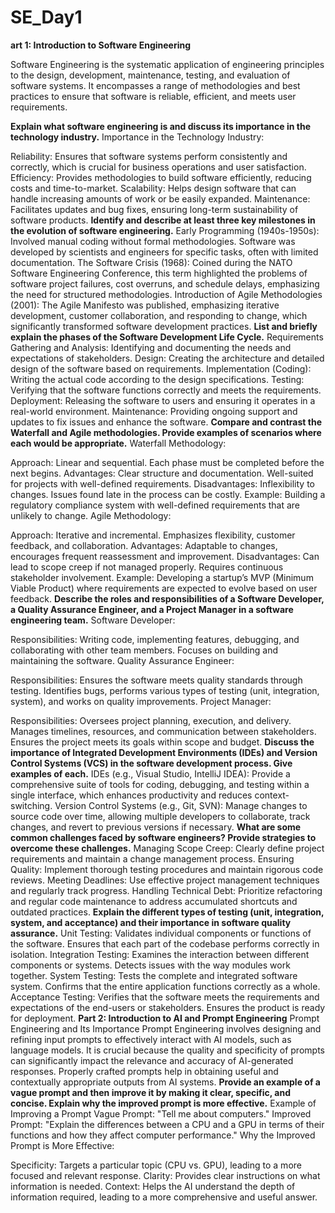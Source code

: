 # SE_Day1
**art 1: Introduction to Software Engineering**

Software Engineering is the systematic application of engineering principles to the design, development, maintenance, testing, and evaluation of software systems. It encompasses a range of methodologies and best practices to ensure that software is reliable, efficient, and meets user requirements.

**Explain what software engineering is and discuss its importance in the technology industry.**
Importance in the Technology Industry:

Reliability: Ensures that software systems perform consistently and correctly, which is crucial for business operations and user satisfaction.
Efficiency: Provides methodologies to build software efficiently, reducing costs and time-to-market.
Scalability: Helps design software that can handle increasing amounts of work or be easily expanded.
Maintenance: Facilitates updates and bug fixes, ensuring long-term sustainability of software products.
**Identify and describe at least three key milestones in the evolution of software engineering.**
Early Programming (1940s-1950s): Involved manual coding without formal methodologies. Software was developed by scientists and engineers for specific tasks, often with limited documentation.
The Software Crisis (1968): Coined during the NATO Software Engineering Conference, this term highlighted the problems of software project failures, cost overruns, and schedule delays, emphasizing the need for structured methodologies.
Introduction of Agile Methodologies (2001): The Agile Manifesto was published, emphasizing iterative development, customer collaboration, and responding to change, which significantly transformed software development practices.
**List and briefly explain the phases of the Software Development Life Cycle.**
Requirements Gathering and Analysis: Identifying and documenting the needs and expectations of stakeholders.
Design: Creating the architecture and detailed design of the software based on requirements.
Implementation (Coding): Writing the actual code according to the design specifications.
Testing: Verifying that the software functions correctly and meets the requirements.
Deployment: Releasing the software to users and ensuring it operates in a real-world environment.
Maintenance: Providing ongoing support and updates to fix issues and enhance the software.
**Compare and contrast the Waterfall and Agile methodologies. Provide examples of scenarios where each would be appropriate.**
Waterfall Methodology:

Approach: Linear and sequential. Each phase must be completed before the next begins.
Advantages: Clear structure and documentation. Well-suited for projects with well-defined requirements.
Disadvantages: Inflexibility to changes. Issues found late in the process can be costly.
Example: Building a regulatory compliance system with well-defined requirements that are unlikely to change.
Agile Methodology:

Approach: Iterative and incremental. Emphasizes flexibility, customer feedback, and collaboration.
Advantages: Adaptable to changes, encourages frequent reassessment and improvement.
Disadvantages: Can lead to scope creep if not managed properly. Requires continuous stakeholder involvement.
Example: Developing a startup’s MVP (Minimum Viable Product) where requirements are expected to evolve based on user feedback.
**Describe the roles and responsibilities of a Software Developer, a Quality Assurance Engineer, and a Project Manager in a software engineering team.**
Software Developer:

Responsibilities: Writing code, implementing features, debugging, and collaborating with other team members. Focuses on building and maintaining the software.
Quality Assurance Engineer:

Responsibilities: Ensures the software meets quality standards through testing. Identifies bugs, performs various types of testing (unit, integration, system), and works on quality improvements.
Project Manager:

Responsibilities: Oversees project planning, execution, and delivery. Manages timelines, resources, and communication between stakeholders. Ensures the project meets its goals within scope and budget.
**Discuss the importance of Integrated Development Environments (IDEs) and Version Control Systems (VCS) in the software development process. Give examples of each.**
IDEs (e.g., Visual Studio, IntelliJ IDEA): Provide a comprehensive suite of tools for coding, debugging, and testing within a single interface, which enhances productivity and reduces context-switching.
Version Control Systems (e.g., Git, SVN): Manage changes to source code over time, allowing multiple developers to collaborate, track changes, and revert to previous versions if necessary.
**What are some common challenges faced by software engineers? Provide strategies to overcome these challenges.**
Managing Scope Creep: Clearly define project requirements and maintain a change management process.
Ensuring Quality: Implement thorough testing procedures and maintain rigorous code reviews.
Meeting Deadlines: Use effective project management techniques and regularly track progress.
Handling Technical Debt: Prioritize refactoring and regular code maintenance to address accumulated shortcuts and outdated practices.
**Explain the different types of testing (unit, integration, system, and acceptance) and their importance in software quality assurance.**
Unit Testing: Validates individual components or functions of the software. Ensures that each part of the codebase performs correctly in isolation.
Integration Testing: Examines the interaction between different components or systems. Detects issues with the way modules work together.
System Testing: Tests the complete and integrated software system. Confirms that the entire application functions correctly as a whole.
Acceptance Testing: Verifies that the software meets the requirements and expectations of the end-users or stakeholders. Ensures the product is ready for deployment.
**Part 2: Introduction to AI and Prompt Engineering**
Prompt Engineering and Its Importance
Prompt Engineering involves designing and refining input prompts to effectively interact with AI models, such as language models. It is crucial because the quality and specificity of prompts can significantly impact the relevance and accuracy of AI-generated responses. Properly crafted prompts help in obtaining useful and contextually appropriate outputs from AI systems.
**Provide an example of a vague prompt and then improve it by making it clear, specific, and concise. Explain why the improved prompt is more effective.**
Example of Improving a Prompt
Vague Prompt: "Tell me about computers."
Improved Prompt: "Explain the differences between a CPU and a GPU in terms of their functions and how they affect computer performance."
Why the Improved Prompt is More Effective:

Specificity: Targets a particular topic (CPU vs. GPU), leading to a more focused and relevant response.
Clarity: Provides clear instructions on what information is needed.
Context: Helps the AI understand the depth of information required, leading to a more comprehensive and useful answer.
